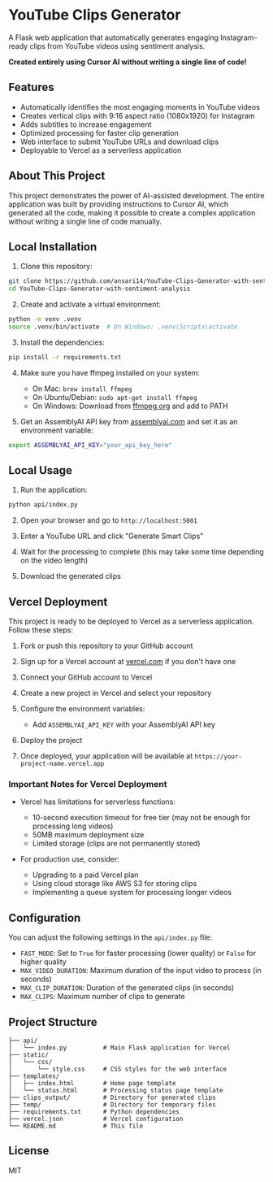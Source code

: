 # YouTube Clips Generator

A Flask web application that automatically generates engaging Instagram-ready clips from YouTube videos using sentiment analysis.

**Created entirely using Cursor AI without writing a single line of code!**

## Features

- Automatically identifies the most engaging moments in YouTube videos
- Creates vertical clips with 9:16 aspect ratio (1080x1920) for Instagram
- Adds subtitles to increase engagement
- Optimized processing for faster clip generation
- Web interface to submit YouTube URLs and download clips
- Deployable to Vercel as a serverless application

## About This Project

This project demonstrates the power of AI-assisted development. The entire application was built by providing instructions to Cursor AI, which generated all the code, making it possible to create a complex application without writing a single line of code manually.

## Local Installation

1. Clone this repository:
```bash
git clone https://github.com/ansari14/YouTube-Clips-Generator-with-sentiment-analysis.git
cd YouTube-Clips-Generator-with-sentiment-analysis
```

2. Create and activate a virtual environment:
```bash
python -m venv .venv
source .venv/bin/activate  # On Windows: .venv\Scripts\activate
```

3. Install the dependencies:
```bash
pip install -r requirements.txt
```

4. Make sure you have ffmpeg installed on your system:
   - On Mac: `brew install ffmpeg`
   - On Ubuntu/Debian: `sudo apt-get install ffmpeg`
   - On Windows: Download from [ffmpeg.org](https://ffmpeg.org/download.html) and add to PATH

5. Get an AssemblyAI API key from [assemblyai.com](https://www.assemblyai.com/) and set it as an environment variable:
```bash
export ASSEMBLYAI_API_KEY="your_api_key_here"
```

## Local Usage

1. Run the application:
```bash
python api/index.py
```

2. Open your browser and go to `http://localhost:5001`

3. Enter a YouTube URL and click "Generate Smart Clips"

4. Wait for the processing to complete (this may take some time depending on the video length)

5. Download the generated clips

## Vercel Deployment

This project is ready to be deployed to Vercel as a serverless application. Follow these steps:

1. Fork or push this repository to your GitHub account

2. Sign up for a Vercel account at [vercel.com](https://vercel.com) if you don't have one

3. Connect your GitHub account to Vercel

4. Create a new project in Vercel and select your repository

5. Configure the environment variables:
   - Add `ASSEMBLYAI_API_KEY` with your AssemblyAI API key

6. Deploy the project

7. Once deployed, your application will be available at `https://your-project-name.vercel.app`

### Important Notes for Vercel Deployment

- Vercel has limitations for serverless functions:
  - 10-second execution timeout for free tier (may not be enough for processing long videos)
  - 50MB maximum deployment size
  - Limited storage (clips are not permanently stored)

- For production use, consider:
  - Upgrading to a paid Vercel plan
  - Using cloud storage like AWS S3 for storing clips
  - Implementing a queue system for processing longer videos

## Configuration

You can adjust the following settings in the `api/index.py` file:

- `FAST_MODE`: Set to `True` for faster processing (lower quality) or `False` for higher quality
- `MAX_VIDEO_DURATION`: Maximum duration of the input video to process (in seconds)
- `MAX_CLIP_DURATION`: Duration of the generated clips (in seconds)
- `MAX_CLIPS`: Maximum number of clips to generate

## Project Structure

```
├── api/
│   └── index.py          # Main Flask application for Vercel
├── static/
│   └── css/
│       └── style.css     # CSS styles for the web interface
├── templates/
│   ├── index.html        # Home page template
│   └── status.html       # Processing status page template
├── clips_output/         # Directory for generated clips
├── temp/                 # Directory for temporary files
├── requirements.txt      # Python dependencies
├── vercel.json           # Vercel configuration
└── README.md             # This file
```

## License

MIT 